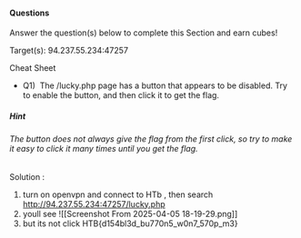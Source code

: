 #### Questions

Answer the question(s) below to complete this Section and earn cubes!

Target(s): 94.237.55.234:47257

Cheat Sheet

+ Q1)  The /lucky.php page has a button that appears to be disabled. Try to enable the button, and then click it to get the flag.
##### Hint
###### The button does not always give the flag from the first click, so try to make it easy to click it many times until you get the flag.

Solution :  
1) turn on openvpn and connect to HTb , then search http://94.237.55.234:47257/lucky.php
2) youll see ![[Screenshot From 2025-04-05 18-19-29.png]]
3) but its not click
HTB{d154bl3d_bu770n5_w0n7_570p_m3}
